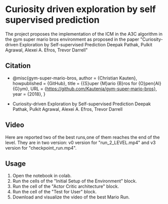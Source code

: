 # Curiosity driven exploration by self supervised prediction
The project proposes the implementation of the ICM in the A3C algorithm in the gym super mario bros environment as proposed in the paper "Curiosity-driven Exploration by Self-supervised Prediction
Deepak Pathak, Pulkit Agrawal, Alexei A. Efros, Trevor Darrell"

## Citation
- @misc{gym-super-mario-bros,
  author = {Christian Kauten},
  howpublished = {GitHub},
  title = {{S}uper {M}ario {B}ros for {O}pen{AI} {G}ym},
  URL = {https://github.com/Kautenja/gym-super-mario-bros},
  year = {2018},
}

- Curiosity-driven Exploration by Self-supervised Prediction
Deepak Pathak, Pulkit Agrawal, Alexei A. Efros, Trevor Darrell

## Video
Here are reported two of the best runs,one of them reaches the end of the level. 
They are in two version: v0 version  for "run_2_LEVEL.mp4" and v3 version for "checkpoint_run.mp4".

## Usage
1) Open the notebook in colab.
2) Run the cells of the "Initial Setup of the Environment" block.
3) Run the cell of the "Actor Critic architecture" block.
4)  Run the cell of the "Test for User" block.
5)   Download and visualize the video of the best Mario Run.
